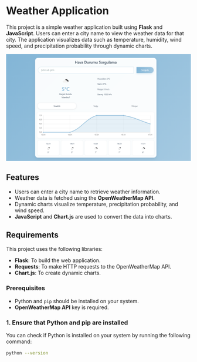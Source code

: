 # Weather Application

This project is a simple weather application built using **Flask** and **JavaScript**. Users can enter a city name to view the weather data for that city. The application visualizes data such as temperature, humidity, wind speed, and precipitation probability through dynamic charts.

![Dashboard Overview](static/img/weath1.png)

## Features

- Users can enter a city name to retrieve weather information.
- Weather data is fetched using the **OpenWeatherMap API**.
- Dynamic charts visualize temperature, precipitation probability, and wind speed.
- **JavaScript** and **Chart.js** are used to convert the data into charts.

## Requirements

This project uses the following libraries:

- **Flask**: To build the web application.
- **Requests**: To make HTTP requests to the OpenWeatherMap API.
- **Chart.js**: To create dynamic charts.

### Prerequisites

- Python and `pip` should be installed on your system.
- **OpenWeatherMap API** key is required.

### 1. Ensure that Python and pip are installed

You can check if Python is installed on your system by running the following command:

```bash
python --version


